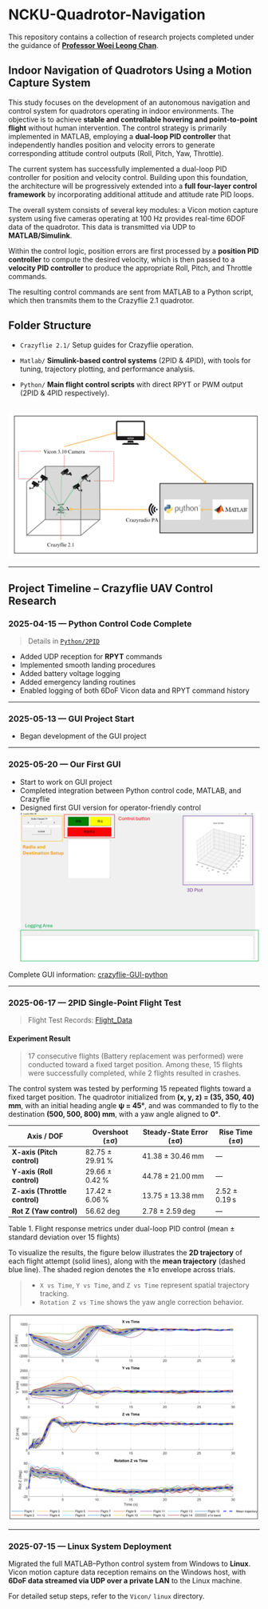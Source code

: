 # NCKU-Quadrotor-Navigation

This repository contains a collection of research projects completed under the guidance of [**Professor Woei Leong Chan**](https://iaa.ncku.edu.tw/p/412-1104-29048.php?Lang=en).


## Indoor Navigation of Quadrotors Using a Motion Capture System

This study focuses on the development of an autonomous navigation and control system for quadrotors operating in indoor environments. The objective is to achieve **stable and controllable hovering and point-to-point flight** without human intervention. The control strategy is primarily implemented in MATLAB, employing a **dual-loop PID controller** that independently handles position and velocity errors to generate corresponding attitude control outputs (Roll, Pitch, Yaw, Throttle).

The current system has successfully implemented a dual-loop PID controller for position and velocity control. Building upon this foundation, the architecture will be progressively extended into a **full four-layer control framework** by incorporating additional attitude and attitude rate PID loops.

The overall system consists of several key modules: a Vicon motion capture system using five cameras operating at 100 Hz provides real-time 6DOF data of the quadrotor. This data is transmitted via UDP to **MATLAB/Simulink**.

Within the control logic, position errors are first processed by a **position PID controller** to compute the desired velocity, which is then passed to a **velocity PID controller** to produce the appropriate Roll, Pitch, and Throttle commands.

The resulting control commands are sent from MATLAB to a Python script, which then transmits them to the Crazyflie 2.1 quadrotor.

##  Folder Structure

* `Crazyflie 2.1/`
  Setup guides for Crazyflie operation.

* `Matlab/`
  **Simulink-based control systems** (2PID & 4PID), with tools for tuning, trajectory plotting, and performance analysis.

* `Python/`
  **Main flight control scripts** with direct RPYT or PWM output (2PID & 4PID respectively).

  
 ## 
 
![](https://github.com/Lee-Chun-Yi/NCKU-Quadrotor-Navigation/blob/main/image/%E8%9E%A2%E5%B9%95%E6%93%B7%E5%8F%96%E7%95%AB%E9%9D%A2%202025-07-11%20204155.png)


---

## Project Timeline – Crazyflie UAV Control Research

### 2025-04-15 — Python Control Code Complete

   > Details in [`Python/2PID`](./Python)

* Added UDP reception for **RPYT** commands
* Implemented smooth landing procedures
* Added battery voltage logging
* Added emergency landing routines
* Enabled logging of both 6DoF Vicon data and RPYT command history
  
---

### **2025-05-13 — GUI Project Start**

* Began development of the GUI project

---


### **2025-05-20 — Our First GUI**

* Start to work on GUI project
* Completed integration between Python control code, MATLAB, and Crazyflie
* Designed first GUI version for operator-friendly control
  ![](https://github.com/Lee-Chun-Yi/crazyflie-GUI-python/blob/main/image/%E8%9E%A2%E5%B9%95%E6%93%B7%E5%8F%96%E7%95%AB%E9%9D%A2%202025-08-11%20005757.png)

Complete GUI information: [crazyflie-GUI-python](https://github.com/Lee-Chun-Yi/crazyflie-GUI-python/tree/main)


---


### 2025-06-17 — 2PID Single-Point Flight Test
> Flight Test Records: [Flight_Data](https://github.com/Lee-Chun-Yi/NCKU-Quadrotor-Navigation/tree/main/experiment_results/flight_data)

#### Experiment Result


>  17 consecutive flights (Battery replacement was performed) were conducted toward a fixed target position. Among these, 15 flights were successfully completed, while 2 flights resulted in crashes. 

The control system was tested by performing 15 repeated flights toward a fixed target position. The quadrotor initialized from
**(x, y, z) = (35, 350, 40) mm**, with an initial heading angle **ψ = 45°**, and was commanded to fly to the destination **(500, 500, 800) mm**, with a yaw angle aligned to **0°**.


| **Axis / DOF**                    | **Overshoot (±σ)**     | **Steady-State Error (±σ)**     | **Rise Time (±σ)**     |
| --------------------------------- | ---------------------- | ------------------------------- | ---------------------- |
| **X-axis (Pitch control)**        | 82.75 ± 29.91 %        | 41.38 ± 30.46 mm                | —                      |
| **Y-axis (Roll control)**         | 29.66 ± 0.42 %         | 44.78 ± 21.00 mm                | —                      |
| **Z-axis (Throttle control)**     | 17.42 ± 6.06 %         | 13.75 ± 13.38 mm                | 2.52 ± 0.19 s          |
| **Rot Z (Yaw control)**           | 56.62 deg              | 2.78 ± 2.59 deg                 | —                      |

Table 1. Flight response metrics under dual-loop PID control (mean ± standard deviation over 15 flights)


To visualize the results, the figure below illustrates the **2D trajectory** of each flight attempt (solid lines), along with the **mean trajectory** (dashed blue line). The shaded region denotes the ±1σ envelope across trials.

> * `X vs Time`, `Y vs Time`, and `Z vs Time` represent spatial trajectory tracking.
> * `Rotation Z vs Time` shows the yaw angle correction behavior.

![Figure 2. Single-target trajectory](https://github.com/Lee-Chun-Yi/NCKU-Quadrotor-Navigation/blob/main/image/%E8%9E%A2%E5%B9%95%E6%93%B7%E5%8F%96%E7%95%AB%E9%9D%A2%202025-07-23%20114535.png)

---

### 2025-07-15 — Linux System Deployment


Migrated the full MATLAB–Python control system from Windows to **Linux**.
Vicon motion capture data reception remains on the Windows host, with **6DoF data streamed via UDP over a private LAN** to the Linux machine.

For detailed setup steps, refer to the `Vicon/`  `linux` directory.
